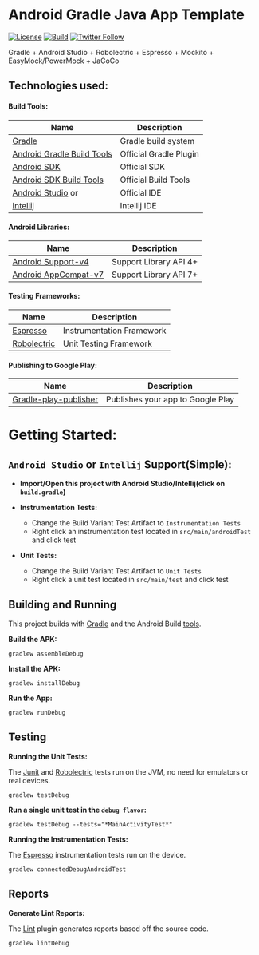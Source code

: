 # Android Gradle Java App Template 

[![License](https://img.shields.io/badge/License-Apache%202.0-blue.svg)](https://www.apache.org/licenses/LICENSE-2.0)
[![Build](https://github.com/jaredsburrows/android-gradle-java-app-template/actions/workflows/build.yml/badge.svg?branch=master)](https://github.com/jaredsburrows/android-gradle-java-app-template/actions/workflows/build.yml)
[![Twitter Follow](https://img.shields.io/twitter/follow/jaredsburrows.svg?style=social)](https://twitter.com/jaredsburrows)


Gradle + Android Studio + Robolectric + Espresso + Mockito + EasyMock/PowerMock + JaCoCo

## Technologies used:
#### Build Tools:
|Name|Description|
|---|---|
| [Gradle](https://gradle.org/docs/current/release-notes) | Gradle build system |
| [Android Gradle Build Tools](https://tools.android.com/tech-docs/new-build-system) | Official Gradle Plugin |
| [Android SDK](https://developer.android.com/tools/revisions/platforms.html#5.1) | Official SDK |
| [Android SDK Build Tools](https://developer.android.com/tools/revisions/build-tools.html) | Official Build Tools |
| [Android Studio](https://tools.android.com/recent) or | Official IDE |
| [Intellij](https://www.jetbrains.com/idea/download/) | Intellij IDE |

#### Android Libraries:
|Name|Description|
|---|---|
| [Android Support-v4](https://developer.android.com/tools/support-library/features.html#v4) | Support Library API 4+ |
| [Android AppCompat-v7](https://developer.android.com/tools/support-library/features.html#v7-appcompat) | Support Library API 7+ |

#### Testing Frameworks:
|Name|Description|
|---|---|
| [Espresso](https://google.github.io/android-testing-support-library/) | Instrumentation Framework |
| [Robolectric](https://github.com/robolectric/robolectric) | Unit Testing Framework |

#### Publishing to Google Play:
|Name|Description|
|---|---|
| [Gradle-play-publisher](https://github.com/Triple-T/gradle-play-publisher) | Publishes your app to Google Play |

# Getting Started:
## `Android Studio` or `Intellij` Support(Simple):
- **Import/Open this project with Android Studio/Intellij(click on `build.gradle`)**

- **Instrumentation Tests:**
  - Change the Build Variant Test Artifact to `Instrumentation Tests`
  - Right click an instrumentation test located in `src/main/androidTest` and click test

- **Unit Tests:**
  - Change the Build Variant Test Artifact to `Unit Tests`
  - Right click a unit test located in `src/main/test` and click test

## Building and Running


This project builds with [Gradle](www.gradle.org) and the Android Build [tools](https://tools.android.com/tech-docs/new-build-system).


**Build the APK:**

```shell
gradlew assembleDebug
```

**Install the APK:**

```shell
gradlew installDebug
```

**Run the App:**

```shell
gradlew runDebug
```

## Testing


**Running the Unit Tests:**


The [Junit](https://junit.org/junit4/) and [Robolectric](https://github.com/robolectric/robolectric) tests run on the JVM, no need for emulators or real devices.

```shell
gradlew testDebug
```

**Run a single unit test in the `debug flavor`:**

```shell
gradlew testDebug --tests="*MainActivityTest*"
```
    
**Running the Instrumentation Tests:**


The [Espresso](https://developer.android.com/training/testing/ui-testing/espresso-testing.html) instrumentation tests run on the device.

```shell
gradlew connectedDebugAndroidTest
```

## Reports


**Generate Lint Reports:**


The [Lint](https://developer.android.com/tools/help/lint.html) plugin generates reports based off the source code.

```shell
gradlew lintDebug
```
